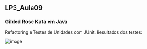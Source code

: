 ## LP3_Aula09

### Gilded Rose Kata em Java
Refactoring e Testes de Unidades com JUnit. Resultados dos testes:  

![image](https://user-images.githubusercontent.com/70042571/173731727-e2c4c22f-96bd-4995-abeb-148af01c6111.png)


